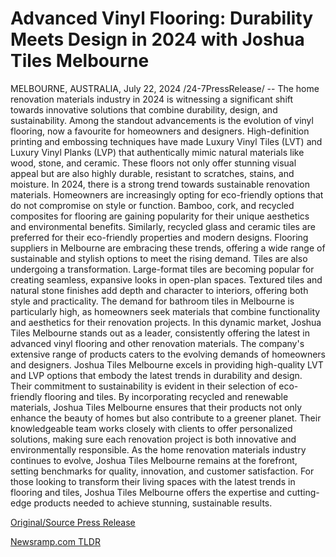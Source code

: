 # Advanced Vinyl Flooring: Durability Meets Design in 2024 with Joshua Tiles Melbourne

MELBOURNE, AUSTRALIA, July 22, 2024 /24-7PressRelease/ -- The home renovation materials industry in 2024 is witnessing a significant shift towards innovative solutions that combine durability, design, and sustainability. Among the standout advancements is the evolution of vinyl flooring, now a favourite for homeowners and designers. High-definition printing and embossing techniques have made Luxury Vinyl Tiles (LVT) and Luxury Vinyl Planks (LVP) that authentically mimic natural materials like wood, stone, and ceramic. These floors not only offer stunning visual appeal but are also highly durable, resistant to scratches, stains, and moisture.  In 2024, there is a strong trend towards sustainable renovation materials. Homeowners are increasingly opting for eco-friendly options that do not compromise on style or function. Bamboo, cork, and recycled composites for flooring are gaining popularity for their unique aesthetics and environmental benefits. Similarly, recycled glass and ceramic tiles are preferred for their eco-friendly properties and modern designs. Flooring suppliers in Melbourne are embracing these trends, offering a wide range of sustainable and stylish options to meet the rising demand.  Tiles are also undergoing a transformation. Large-format tiles are becoming popular for creating seamless, expansive looks in open-plan spaces. Textured tiles and natural stone finishes add depth and character to interiors, offering both style and practicality. The demand for bathroom tiles in Melbourne is particularly high, as homeowners seek materials that combine functionality and aesthetics for their renovation projects.  In this dynamic market, Joshua Tiles Melbourne stands out as a leader, consistently offering the latest in advanced vinyl flooring and other renovation materials. The company's extensive range of products caters to the evolving demands of homeowners and designers. Joshua Tiles Melbourne excels in providing high-quality LVT and LVP options that embody the latest trends in durability and design.  Their commitment to sustainability is evident in their selection of eco-friendly flooring and tiles. By incorporating recycled and renewable materials, Joshua Tiles Melbourne ensures that their products not only enhance the beauty of homes but also contribute to a greener planet. Their knowledgeable team works closely with clients to offer personalized solutions, making sure each renovation project is both innovative and environmentally responsible.  As the home renovation materials industry continues to evolve, Joshua Tiles Melbourne remains at the forefront, setting benchmarks for quality, innovation, and customer satisfaction. For those looking to transform their living spaces with the latest trends in flooring and tiles, Joshua Tiles Melbourne offers the expertise and cutting-edge products needed to achieve stunning, sustainable results. 

[Original/Source Press Release](https://www.24-7pressrelease.com/press-release/512730/advanced-vinyl-flooring-durability-meets-design-in-2024-with-joshua-tiles-melbourne) 

[Newsramp.com TLDR](https://newsramp.com/None) 